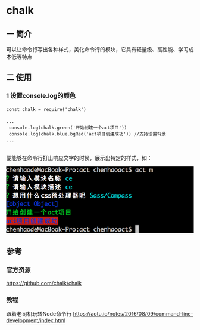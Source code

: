 # chalk
## 一 简介
可以让命令行写出各种样式，美化命令行的模块，它具有轻量级、高性能、学习成本低等特点

## 二 使用

### 1 设置console.log的颜色

```
const chalk = require('chalk')

...
 console.log(chalk.green('开始创建一个act项目'))
 console.log(chalk.blue.bgRed('act项目创建成功')) //支持设置背景
...
 
```

便能够在命令行打出响应文字的时候，展示出特定的样式，如：

![](/assets/WX20171023-102646@2x.png)








## 参考
### 官方资源
https://github.com/chalk/chalk

### 教程
跟着老司机玩转Node命令行
https://aotu.io/notes/2016/08/09/command-line-development/index.html




